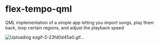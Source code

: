 # flex-tempo-qml
QML implementation of a simple app letting you import songs, play them back, loop certain regions, and adjust the playback speed

![Uploading ezgif-5-23fd0d45a0.gif…]()
